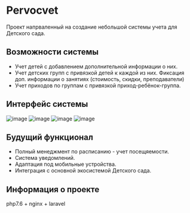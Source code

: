 # Pervocvet

Проект напрваленный на создание небольшой системы учета для Детского сада. 

## Возможности системы

- Учет детей с добавлением дополнительной информации о них.
- Учет детских групп с привязкой детей к каждой из них. Фиксация доп. информации о занятиях (стоимость, скидки, преподаватели)
- Учет приходов по группам с привязкой приход-ребёнок-группа. 

## Интерфейс системы

![image](https://user-images.githubusercontent.com/79093120/193021962-e78546ef-5883-4c53-8193-599fc56eed8c.png)
![image](https://user-images.githubusercontent.com/79093120/193021995-aa9bc3c5-6b24-495b-948d-199a88a3a001.png)
![image](https://user-images.githubusercontent.com/79093120/193022014-2828d70b-5a49-4d48-96a2-40c91e708ab6.png)
![image](https://user-images.githubusercontent.com/79093120/193022048-b6db2a35-e22a-41a9-b723-dad0bd5509ef.png)

## Будущий функционал

- Полный менеджмент по расписанию - учет посещяемости.
- Система уведомлений.
- Адаптация под мобильные устройства.
- Интеграция с основной экосистемой Детского сада.

## Информация о проекте

php7.6 + nginx + laravel



